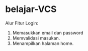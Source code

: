 # belajar-VCS

Alur Fitur Login:
1. Memasukkan email dan password
2. Memvalidasi masukan.
3. Menampilkan halaman home.
